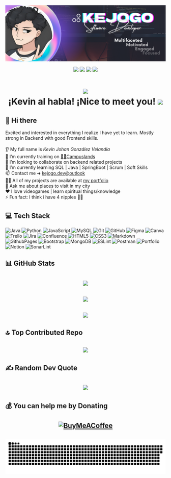 <div id="header" align="center">
  <img decoding="async" src="./assets/Github_banner.png" width="1000"/>
  
  [![](https://img.shields.io/badge/Discord-7289DA?style=for-the-badge&logo=discord&logoColor=white&labelColor=4752C4&color=4752C4)](https://discordapp.com/users/356763345283710986)
  [![](https://img.shields.io/badge/LinkedIn-0077B5?style=for-the-badge&logo=linkedin&logoColor=white)](https://www.linkedin.com/in/kejogodev/)
  [![](https://img.shields.io/badge/stackoverflow-C45F0E?style=for-the-badge&logo=stackoverflow&logoColor=white&labelColor=C45F0E&color=C45F0E)](https://stackoverflow.com/users/26126865/kejogo-dev)
  [![](https://img.shields.io/badge/Página_Web-yelow?style=for-the-badge&logo=icloud&logoColor=white)](https://kevinjgv.github.io/KevinJGV/)
</div>

<h1 align="center">

  [![](https://visitcount.itsvg.in/api?id=KevinJGV&icon=5&color=8)](https://visitcount.itsvg.in)
  <br>
  ¡Kevin al habla! ¡Nice to meet you!
  <img decoding="async" src="https://media.giphy.com/media/hvRJCLFzcasrR4ia7z/giphy.gif" width="30px"/>
</h1>

## 💫 Hi there
Excited and interested in everything I realize I have yet to learn. Mostly strong in Backend with good Frontend skills.<br><br>
👂 My full name is *Kevin Johan González Velandia*<br>🔭 I’m currently training on [🧑‍🚀Campuslands](https://www.linkedin.com/company/campuslands/)<br>👯 I’m looking to collaborate on backend related projects<br>🌱 I’m currently learning SQL | Java | SpringBoot | Scrum | Soft Skills<br>📫 Contact me ➜ [kejogo.dev@outlook](mailto:kejogo.dev@outlook)<br>👨‍💻 All of my projects are available at [my portfolio](https://kevinjgv.github.io/KevinJGV/)<br>💬 Ask me about places to visit in my city<br>❤️ I love videogames | learn spiritual things/knowledge<br>⚡ Fun fact: I think i have 4 nipples 🫣🌰

## 💻 Tech Stack
![Java](https://img.shields.io/badge/Java-%23ED8B00.svg?style=flat&logo=openjdk&logoColor=white) ![Python](https://img.shields.io/badge/Python-3670A0?style=flat&logo=python&logoColor=ffdd54) ![JavaScript](https://img.shields.io/badge/JavaScript-%23323330.svg?style=flat&logo=javascript&logoColor=%23F7DF1E) ![MySQL](https://img.shields.io/badge/MySQL-4479A1.svg?style=flat&logo=mysql&logoColor=white) ![Git](https://img.shields.io/badge/Git-%23F05033.svg?style=flat&logo=git&logoColor=white) ![GitHub](https://img.shields.io/badge/Github-%23121011.svg?style=flat&logo=github&logoColor=white) ![Figma](https://img.shields.io/badge/Figma-%23F24E1E.svg?style=flat&logo=figma&logoColor=white) ![Canva](https://img.shields.io/badge/Canva-%2300C4CC.svg?style=flat&logo=Canva&logoColor=white) ![Trello](https://img.shields.io/badge/Trello-%230052CC.svg?style=flat&logo=trello&logoColor=white) ![Jira](https://img.shields.io/badge/Jira-%230A0FFF.svg?style=flat&logo=jira&logoColor=white) ![Confluence](https://img.shields.io/badge/Confluence-%23172BF4.svg?style=flat&logo=confluence&logoColor=white) ![HTML5](https://img.shields.io/badge/HTML5-%23E34F26.svg?style=flat&logo=html5&logoColor=white) ![CSS3](https://img.shields.io/badge/CSS3-%231572B6.svg?style=flat&logo=css3&logoColor=white) ![Markdown](https://img.shields.io/badge/MarkDown-%23000000.svg?style=flat&logo=markdown&logoColor=white) ![GithubPages](https://img.shields.io/badge/Github%20Pages-121013?style=flat&logo=github&logoColor=white) ![Bootstrap](https://img.shields.io/badge/Bootstrap-%238511FA.svg?style=flat&logo=bootstrap&logoColor=white) ![MongoDB](https://img.shields.io/badge/MongoDB-%234ea94b.svg?style=flat&logo=mongodb&logoColor=white) ![ESLint](https://img.shields.io/badge/ESLint-4B3263?style=flat&logo=eslint&logoColor=white) ![Postman](https://img.shields.io/badge/Postman-FF6C37?style=flat&logo=postman&logoColor=white) ![Portfolio](https://img.shields.io/badge/Portfolio-%23000000.svg?style=flat&logo=firefox&logoColor=#FF7139) ![Notion](https://img.shields.io/badge/Notion-%23000000.svg?style=flat&logo=notion&logoColor=white) ![SonarLint](https://img.shields.io/badge/SonarLint-CB2029?style=flat&logo=SONARLINT&logoColor=white)

## 📊 GitHub Stats
<h2 align="center">

  ![](https://github-readme-stats.vercel.app/api/top-langs/?username=KevinJGV&theme=dracula&hide_border=false&include_all_commits=true&count_private=false&layout=compact)<br/><br/>
  ![](https://github-readme-stats.vercel.app/api?username=KevinJGV&theme=dracula&hide_border=false&include_all_commits=true&count_private=false)<br/><br/>
  ![](https://github-readme-streak-stats.herokuapp.com/?user=KevinJGV&theme=dracula&hide_border=false)
</h2>

## 🔝 Top Contributed Repo
<h2 align="center">

  ![](https://github-contributor-stats.vercel.app/api?username=KevinJGV&limit=5&theme=dracula&combine_all_yearly_contributions=true)
</h2>

## ✍️ Random Dev Quote
<h2 align="center">

  ![](https://quotes-github-readme.vercel.app/api?type=horizontal&theme=radical)
</h2>

## 💰 You can help me by Donating

<h2 align="center">

  [![BuyMeACoffee](https://img.shields.io/badge/Buy%20Me%20a%20Coffee-ffdd00?style=for-the-badge&logo=buy-me-a-coffee&logoColor=black)](https://buymeacoffee.com/kejogo.dev) 
</h2>
<h2 align="center">
 <img width="1000" src="assets/snake-contributions.svg" alt="snake"/>
</h2>
